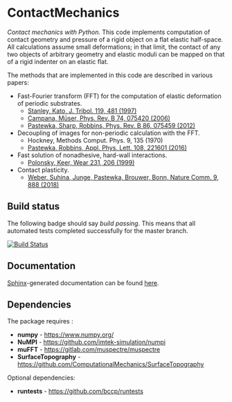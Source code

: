ContactMechanics
==============

*Contact mechanics with Python.* This code implements computation of contact geometry and pressure of a rigid object on a flat elastic half-space. All calculations assume small deformations; in that limit, the contact of any two objects of arbitrary geometry and elastic moduli can be mapped on that of a rigid indenter on an elastic flat.

The methods that are implemented in this code are described in various papers:

- Fast-Fourier transform (FFT) for the computation of elastic deformation of periodic substrates.
    - [Stanley, Kato, J. Tribol. 119, 481 (1997)](https://doi.org/10.1115/1.2833523)
    - [Campana, Müser, Phys. Rev. B 74, 075420 (2006)](https://doi.org/10.1103/PhysRevB.74.075420)
    - [Pastewka, Sharp, Robbins, Phys. Rev. B 86, 075459 (2012)](https://doi.org/10.1103/PhysRevB.86.075459)
- Decoupling of images for non-periodic calculation with the FFT.
    - Hockney, Methods Comput. Phys. 9, 135 (1970)
    - [Pastewka, Robbins, Appl. Phys. Lett. 108, 221601 (2016)](https://doi.org/10.1063/1.4950802)
- Fast solution of nonadhesive, hard-wall interactions.
    - [Polonsky, Keer, Wear 231, 206 (1999)](https://doi.org/10.1016/S0043-1648(99)00113-1)
- Contact plasticity.
    - [Weber, Suhina, Junge, Pastewka, Brouwer, Bonn, Nature Comm. 9, 888 (2018)](https://doi.org/10.1038/s41467-018-02981-y)

Build status
------------

The following badge should say _build passing_. This means that all automated tests completed successfully for the master branch.

[![Build Status](https://travis-ci.org/ComputationalMechanics/ContactMechanics.svg?branch=master)](https://travis-ci.org/github/ComputationalMechanics/ContactMechanics)

Documentation
-------------

[Sphinx](https://www.sphinx-doc.org/)-generated documentation can be found [here](https://computationalmechanics.github.io/ContactMechanics/).

Dependencies
------------

The package requires :
- **numpy** - https://www.numpy.org/
- **NuMPI** - https://github.com/imtek-simulation/numpi
- **muFFT** - https://gitlab.com/muspectre/muspectre
- **SurfaceTopography** - https://github.com/ComputationalMechanics/SurfaceTopography

Optional dependencies:
- **runtests** - https://github.com/bccp/runtests
